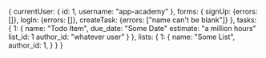 {
  currentUser: {
    id: 1,
    username: "app-academy"
  },
  forms: {
    signUp: {errors: []},
    logIn: {errors: []},
    createTask: {errors: ["name can't be blank"]}
  },
  tasks: {
    1: {
      name: "Todo Item",
      due_date: "Some Date"
      estimate: "a million hours"
      list_id: 1
      author_id: "whatever user"
    }
  },
  lists: {
    1: {
      name: "Some List",
      author_id: 1,
    }
  }
}
